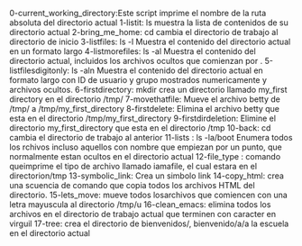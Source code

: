 0-current_working_directory:Este script imprime el nombre de la ruta absoluta del directorio actual
1-listit: ls muestra la lista de contenidos de su directorio actual
2-bring_me_home: cd cambia el directorio de trabajo al directorio de inicio
3-listfiles: ls -l Muestra el contenido del directorio actual en un formato largo
4-listmorefiles: ls -al Muestra el contenido del directorio actual, incluidos los archivos ocultos que comienzan por .
5-listfilesdigitonly: ls -aln Muestra el contenido del directorio actual en formato largo con ID de usuario y grupo mostrados numericamente y archivos ocultos.
6-firstdirectory: mkdir crea un directorio llamado my_first directory en el directorio /tmp/
7-movethatfile: Mueve el archivo betty de /tmp/ a /tmp/my_first_directory
8-firstdelete: Elimina el archivo betty que esta en el directorio /tmp/my_first_directory
9-firstdirdeletion: Elimine el directorio my_first_directory que esta en el directorio /tmp
10-back: cd cambia el directorio de trabajo al anterior
11-lists : ls -la/boot Enumera todos los rchivos incluso aquellos con nombre que empiezan por un punto, que normalmente estan ocultos en el directorio actual
12-file_type : comando queimprime el tipo de archivo llamado iamafile, el cual estara en el directorion/tmp 
13-symbolic_link: Crea un simbolo link
14-copy_html: crea una scuencia de comando que copia todos los archivos HTML del directorio.
15-lets_move: mueve todos losarchivos que comiencen con una letra mayuscula al directorio /tmp/u
16-clean_emacs: elimina todos los archivos en el directorio de trabajo actual que terminen con caracter en virguil
17-tree: crea el directorio de bienvenidos/, bienvenido/a/a la escuela en el directorio actual

